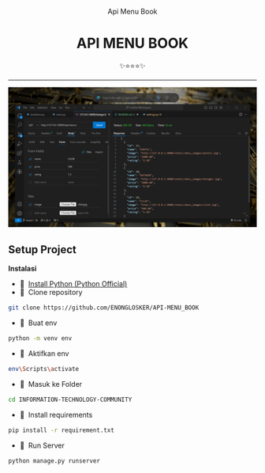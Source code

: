<div class="" align="center">
    <p>Api Menu Book</p>
    <h1>API MENU BOOK</h1>
    <span>✨⭐⭐⭐✨</span>
    <hr>
    <img src="Screenshot.png"/>
    <br>
</div>

## Setup Project

<strong>Instalasi</strong>

- 📍&nbsp;&nbsp;[Install Python (Python Official)](https://www.python.org/)
- 📗&nbsp;&nbsp;Clone repository
```bash
git clone https://github.com/ENONGLOSKER/API-MENU_BOOK
```
- 📁&nbsp;&nbsp;Buat env
```bash
python -m venv env
```
- 📁&nbsp;&nbsp;Aktifkan env
```bash
env\Scripts\activate
```
- 📁&nbsp;&nbsp;Masuk ke Folder
```bash
cd INFORMATION-TECHNOLOGY-COMMUNITY
```
- 📁&nbsp;&nbsp;Install requirements
```bash
pip install -r requirement.txt
```
- 📁&nbsp;&nbsp;Run Server
```bash
python manage.py runserver
```
<br>